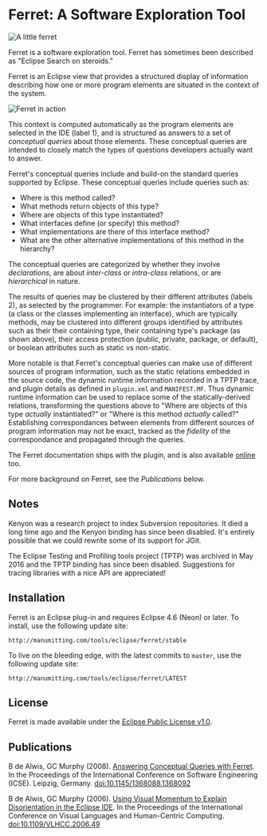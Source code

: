 # Ferret: A Software Exploration Tool

![A little ferret](site/src/main/resources/XenoFerret.jpg)

Ferret is a software exploration tool.  Ferret has sometimes been
described as "Eclipse Search on steroids."

Ferret is an Eclipse view that provides a structured display of
information describing how one or more program elements are situated
in the context of the system.

![Ferret in action](site/src/main/resources/doc/ferret-demo.png)

This context is computed automatically as the program elements are
selected in the IDE (label 1), and is structured as answers to a set of
_conceptual queries_ about those elements.  These conceptual
queries are intended to closely match the types of questions
developers actually want to answer.

Ferret's conceptual queries include and build-on the standard
queries supported by Eclipse. 
These conceptual queries include queries such as:

  - Where is this method called?
  - What methods return objects of this type?
  - Where are objects of this type instantiated?
  - What interfaces define (or specify) this method?
  - What implementations are there of this interface method?
  - What are the other alternative implementations of this method in
    the hierarchy?

The conceptual queries are categorized by whether they involve
_declarations_, are about _inter-class_ or _intra-class_
relations, or are _hierarchical_ in nature.

The results of queries may be clustered by their different
attributes (labels 2), as selected by the programmer.  For
example: the instantiators of a type (a class or the classes
implementing an interface), which are typically methods, may be clustered
into different groups identified by attributes such as their
their containing type,
their containing type's package (as shown above),
their access protection (public, private, package, or default),
or boolean attributes such as static vs non-static.

More notable is that Ferret's conceptual
queries can make use of different sources of program information,
such as the static relations embedded in the source code, the
dynamic runtime information recorded in a TPTP trace, and
plugin details as defined in `plugin.xml` and `MANIFEST.MF`.
Thus dynamic runtime information can be used to replace
some of the statically-derived relations, transforming the questions
above to "Where are objects of this type _actually_ instantiated?"
or "Where is this method _actually_ called?"  Establishing
correspondances between elements from different sources of program
information may not be exact, tracked as the _fidelity_ of the
correspondance and propagated through the queries.

The Ferret documentation ships with the plugin, and is also available 
[online](http://manumitting.com/tools/eclipse/ferret/stable/doc/) too.

For more background on Ferret, see the _Publications_
below.

## Notes

Kenyon was a research project to index Subversion repositories.  It died
a long time ago and the Kenyon binding has since been disabled.  It's
entirely possible that we could rewrite some of its support for JGit.

The Eclipse Testing and Profiling tools project (TPTP) was archived in
May 2016 and the TPTP binding has since been disabled.  Suggestions for
tracing libraries with a nice API are appreciated!

## Installation

Ferret is an Eclipse plug-in and requires Eclipse 4.6 (Neon) or
later.  To install, use the following update site:

    http://manumitting.com/tools/eclipse/ferret/stable

To live on the bleeding edge, with the latest commits to `master`,
use the following update site:

    http://manumitting.com/tools/eclipse/ferret/LATEST

## License

Ferret is made available under the <a
href="https://www.eclipse.org/legal/epl-v10.html">Eclipse Public License
v1.0</a>.

## Publications

B de Alwis, GC Murphy (2008).  [Answering Conceptual Queries with
Ferret](https://scholar.google.com/citations?view_op=view_citation&hl=en&user=Kk_J-4MAAAAJ&citation_for_view=Kk_J-4MAAAAJ:u-x6o8ySG0sC). 
In the Proceedings of the International Conference on Software Engineering
(ICSE). Leipzig, Germany.
[doi:10.1145/1368088.1368092](http://dx.doi.org/10.1145/1368088.1368092)

B de Alwis, GC Murphy (2006).  [Using Visual Momentum to Explain
Disorientation in the Eclipse
IDE](https://scholar.google.com/citations?view_op=view_citation&hl=en&user=Kk_J-4MAAAAJ&citation_for_view=Kk_J-4MAAAAJ:9yKSN-GCB0IC).
In the Proceedings of the International Conference
on Visual Languages and Human-Centric Computing. 
[doi:10.1109/VLHCC.2006.49](http://dx.doi.org/10.1109/VLHCC.2006.49)
